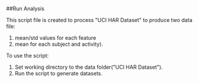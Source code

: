 ##Run Analysis

This script file is created to process "UCI HAR Dataset" to produce two data file:
 
1. mean/std values for each feature
2. mean for each subject and activity).

To use the script:

1. Set working directory to the data folder("UCI HAR Dataset").
2. Run the script to generate datasets.
